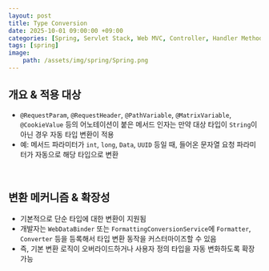 ```yaml
---
layout: post
title: Type Conversion
date: 2025-10-01 09:00:00 +09:00
categories: [Spring, Servlet Stack, Web MVC, Controller, Handler Method]
tags: [spring]
image:
    path: /assets/img/spring/Spring.png
---
```


## 개요 & 적용 대상

- `@RequestParam`, `@RequestHeader`, `@PathVariable`, `@MatrixVariable`,` @CookieValue` 등의 어노테이션이 붙은 메서드 인자는 만약 대상 타입이 `String`이 아닌 경우 자동 타입 변환이 적용
- 예: 메서드 파라미터가 `int`, `long`, `Data`, `UUID` 등일 때, 들어온 문자열 요청 파라미터가 자동으로 해당 타입으로 변환

<br>

## 변환 메커니즘 & 확장성

- 기본적으로 단순 타입에 대한 변환이 지원됨
- 개발자는 `WebDataBinder` 또는 `FormattingConversionService`에 `Formatter`, `Converter` 등을 등록해서 타입 변환 동작을 커스터마이즈할 수 있음
- 즉, 기본 변환 로직이 오버라이드하거나 사용자 정의 타입을 자동 변화하도록 확장 가능

<br>